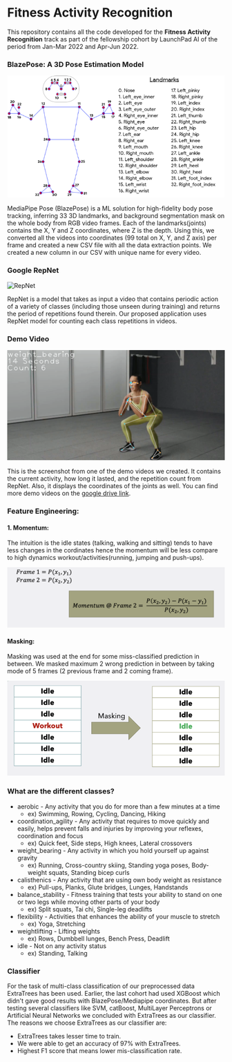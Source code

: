 # Fitness Activity Recognition
This repository contains all the code developed for the **Fitness Activity Recognition** track as part of the fellowship cohort by LaunchPad AI of the period from Jan-Mar 2022 and Apr-Jun 2022.

### BlazePose: A 3D Pose Estimation Model

![BlazePose](BlazePose.png)

MediaPipe Pose (BlazePose) is a ML solution for high-fidelity body pose tracking, inferring 33 3D landmarks, and background segmentation mask on the whole body from RGB video frames. Each of the landmarks(joints) contains the X, Y and Z coordinates, where Z is the depth. Using this, we converted all the videos into coordinates (99 total on X, Y, and Z axis) per frame and created a new CSV file with all the data extraction points. We created a new column in our CSV with unique name for every video. 

### Google RepNet

![RepNet](EmbeddedImage.gif)

RepNet is a model that takes as input a video that contains periodic action of a variety of classes (including those unseen during training) and returns the period of repetitions found therein. Our proposed application uses RepNet model for counting each class repetitions in videos.

### Demo Video

![Demo](demo_screenshot.png)

This is the screenshot from one of the demo videos we created. It contains the current activity, how long it lasted, and the repetition count from RepNet. Also, it displays the coordinates of the joints as well. You can find more demo videos on the [google drive link](https://drive.google.com/drive/folders/1l14EzbRZ4emgrHJdcT3wXN5v9YKRZG4J?usp=sharing).

### Feature Engineering:

#### 1. Momentum: 

The intuition is the idle states (talking, walking and sitting) tends to have less changes in the cordinates hence the momentum will be less compare to high dynamics workout/activities(running, jumping and push-ups).

![Momentum](Momentum.png)
#### Masking:
Masking was used at the end for some miss-classified prediction in between. We masked maximum 2 wrong prediction in between by taking mode of 5 frames (2 previous frame and 2 coming frame).

![Masking](masking.png)

### What are the different classes?
* aerobic - Any activity that you do for more than a few minutes at a time
  * ex) Swimming, Rowing, Cycling, Dancing, Hiking
* coordination_agility - Any activity that requires to move quickly and easily, helps prevent falls and injuries by improving your reflexes, coordination and focus
  * ex) Quick feet, Side steps, High knees, Lateral crossovers
* weight_bearing - Any activity in which you hold yourself up against gravity 
  * ex) Running, Cross-country skiing, Standing yoga poses, Body-weight squats, Standing bicep curls
* calisthenics - Any activity that are using own body weight as resistance
  * ex) Pull-ups, Planks, Glute bridges, Lunges, Handstands
* balance_stability - Fitness training that tests your ability to stand on one or two legs while moving other parts of your body
  * ex) Split squats, Tai chi, Single-leg deadlifts
* flexibility - Activities that enhances the ability of your muscle to stretch
  * ex) Yoga, Stretching
* weightlifting - Lifting weights
  * ex) Rows, Dumbbell lunges, Bench Press, Deadlift
* idle - Not on any activity status
  * ex) Standing, Talking

### Classifier

For the task of  multi-class classification of our preprocessed data ExtraTrees has been used. Earlier, the last cohort had used XGBoost which didn't gave good results with BlazePose/Mediapipe coordinates. But after testing several classifiers like SVM, catBoost, MultiLayer Perceptrons or Artificial Neural Networks we concluded with ExtraTrees as our classifier. <br/>
The reasons we choose ExtraTrees as our classifier are:

* ExtraTrees takes lesser time to train.
* We were able to get an accuracy of 97% with ExtraTrees.
* Highest F1 score that means lower mis-classification rate.
